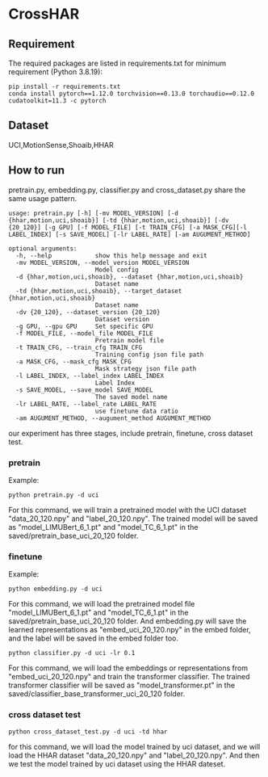 # CrossHAR
## Requirement
The required packages are listed in requirements.txt for minimum requirement (Python 3.8.19):
```shell
pip install -r requirements.txt
conda install pytorch==1.12.0 torchvision==0.13.0 torchaudio==0.12.0 cudatoolkit=11.3 -c pytorch
```
## Dataset
UCI,MotionSense,Shoaib,HHAR
## How to run
pretrain.py, embedding.py, classifier.py and cross_dataset.py share the same usage pattern.
```shell
usage: pretrain.py [-h] [-mv MODEL_VERSION] [-d {hhar,motion,uci,shoaib}] [-td {hhar,motion,uci,shoaib}] [-dv {20_120}] [-g GPU] [-f MODEL_FILE] [-t TRAIN_CFG] [-a MASK_CFG][-l LABEL_INDEX] [-s SAVE_MODEL] [-lr LABEL_RATE] [-am AUGUMENT_METHOD]

optional arguments:
  -h, --help            show this help message and exit
  -mv MODEL_VERSION, --model_version MODEL_VERSION
                        Model config
  -d {hhar,motion,uci,shoaib}, --dataset {hhar,motion,uci,shoaib}
                        Dataset name
  -td {hhar,motion,uci,shoaib}, --target_dataset {hhar,motion,uci,shoaib}
                        Dataset name
  -dv {20_120}, --dataset_version {20_120}
                        Dataset version
  -g GPU, --gpu GPU     Set specific GPU
  -f MODEL_FILE, --model_file MODEL_FILE
                        Pretrain model file
  -t TRAIN_CFG, --train_cfg TRAIN_CFG
                        Training config json file path
  -a MASK_CFG, --mask_cfg MASK_CFG
                        Mask strategy json file path
  -l LABEL_INDEX, --label_index LABEL_INDEX
                        Label Index
  -s SAVE_MODEL, --save_model SAVE_MODEL
                        The saved model name
  -lr LABEL_RATE, --label_rate LABEL_RATE
                        use finetune data ratio
  -am AUGUMENT_METHOD, --augument_method AUGUMENT_METHOD
```
our experiment has three stages, include pretrain, finetune, cross dataset test.
### pretrain
Example:
```shell
python pretrain.py -d uci
```
For this command, we will train a pretrained model with the UCI dataset "data_20_120.npy" and "label_20_120.npy". The trained model will be saved as "model_LIMUBert_6_1.pt" and "model_TC_6_1.pt" in the saved/pretrain_base_uci_20_120 folder.
### finetune
Example:
```shell
python embedding.py -d uci
```
For this command, we will load the pretrained model file "model_LIMUBert_6_1.pt" and "model_TC_6_1.pt" in the saved/pretrain_base_uci_20_120 folder. And embedding.py will save the learned representations as "embed_uci_20_120.npy" in the embed folder, and the label will be saved in the embed folder too.
```shell
python classifier.py -d uci -lr 0.1
```
For this command, we will load the embeddings or representations from "embed_uci_20_120.npy" and train the transformer classifier. The trained transformer classifier will be saved as "model_transformer.pt" in the saved/classifier_base_transformer_uci_20_120 folder.
### cross dataset test
```shell
python cross_dataset_test.py -d uci -td hhar
```
for this command, we will load the model trained by uci dataset, and we will load the HHAR dataset "data_20_120.npy" and "label_20_120.npy". And then we test the model trained by uci dataset using the HHAR dateset.
